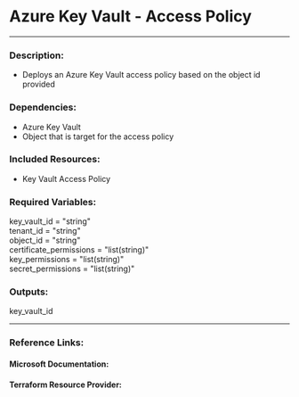 # Azure Key Vault - Access Policy  
---
### Description:  
- Deploys an Azure Key Vault access policy based on the object id provided  

### Dependencies:  
- Azure Key Vault  
- Object that is target for the access policy  

### Included Resources:  
- Key Vault Access Policy  

### Required Variables:  
 key_vault_id            = "string"  
 tenant_id               = "string"  
 object_id               = "string"  
 certificate_permissions = "list(string)"  
 key_permissions         = "list(string)"  
 secret_permissions      = "list(string)"  

### Outputs:  
 key_vault_id  
  
---  
  
### Reference Links:  

#### Microsoft Documentation:  

#### Terraform Resource Provider:  

